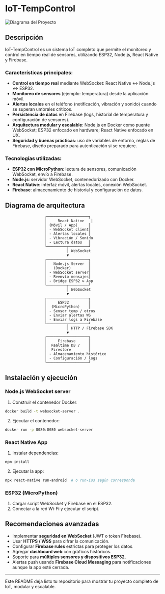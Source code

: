 # IoT-TempControl

![Diagrama del Proyecto](./diagrama.png)

## Descripción

IoT-TempControl es un sistema IoT completo que permite el monitoreo y control en tiempo real de sensores, utilizando ESP32, Node.js, React Native y Firebase.

### Características principales:
- **Control en tiempo real** mediante WebSocket: React Native ↔ Node.js ↔ ESP32.
- **Monitoreo de sensores** (ejemplo: temperatura) desde la aplicación móvil.
- **Alertas locales** en el teléfono (notificación, vibración y sonido) cuando se superan umbrales críticos.
- **Persistencia de datos** en Firebase (logs, historial de temperatura y configuración de sensores).
- **Arquitectura modular y escalable**: Node.js en Docker como puente WebSocket; ESP32 enfocado en hardware; React Native enfocado en UX.
- **Seguridad y buenas prácticas**: uso de variables de entorno, reglas de Firebase, diseño preparado para autenticación si se requiere.

### Tecnologías utilizadas:
- **ESP32 con MicroPython**: lectura de sensores, comunicación WebSocket, envío a Firebase.
- **Node.js**: servidor WebSocket, contenedorizado con Docker.
- **React Native**: interfaz móvil, alertas locales, conexión WebSocket.
- **Firebase**: almacenamiento de historial y configuración de datos.

## Diagrama de arquitectura

```text
                  ┌───────────────────┐
                  │     React Native   │
                  │ (Móvil / App)     │
                  │ - WebSocket client│
                  │ - Alertas locales │
                  │ - Vibración / Sonido
                  │ - Lectura datos   │
                  └─────────┬─────────┘
                            │ WebSocket
                            ▼
                  ┌───────────────────┐
                  │   Node.js Server  │
                  │   (Docker)        │
                  │ - WebSocket server│
                  │ - Reenvío mensajes│
                  │ - Bridge ESP32 ⇆ App
                  └─────────┬─────────┘
                            │ WebSocket
                            ▼
                  ┌───────────────────┐
                  │     ESP32         │
                  │  (MicroPython)    │
                  │ - Sensor temp / otros
                  │ - Enviar alertas WS
                  │ - Enviar logs a Firebase
                  └─────────┬─────────┘
                            │ HTTP / Firebase SDK
                            ▼
                  ┌───────────────────┐
                  │     Firebase      │
                  │  Realtime DB /    │
                  │  Firestore        │
                  │ - Almacenamiento histórico
                  │ - Configuración / logs
                  └───────────────────┘
```

## Instalación y ejecución

### Node.js WebSocket server

1. Construir el contenedor Docker:
```bash
docker build -t websocket-server .
```

2. Ejecutar el contenedor:
```bash
docker run -p 8080:8080 websocket-server
```

### React Native App

1. Instalar dependencias:
```bash
npm install
```

2. Ejecutar la app:
```bash
npx react-native run-android  # o run-ios según corresponda
```

### ESP32 (MicroPython)

1. Cargar script WebSocket y Firebase en el ESP32.
2. Conectar a la red Wi-Fi y ejecutar el script.

## Recomendaciones avanzadas
- Implementar **seguridad en WebSocket** (JWT o token Firebase).
- Usar **HTTPS / WSS** para cifrar la comunicación.
- Configurar **Firebase rules** estrictas para proteger los datos.
- Agregar **dashboard web** con gráficos históricos.
- Soporte para **múltiples sensores y dispositivos ESP32**.
- Alertas push usando **Firebase Cloud Messaging** para notificaciones aunque la app esté cerrada.

---

Este README deja listo tu repositorio para mostrar tu proyecto completo de IoT, modular y escalable.

